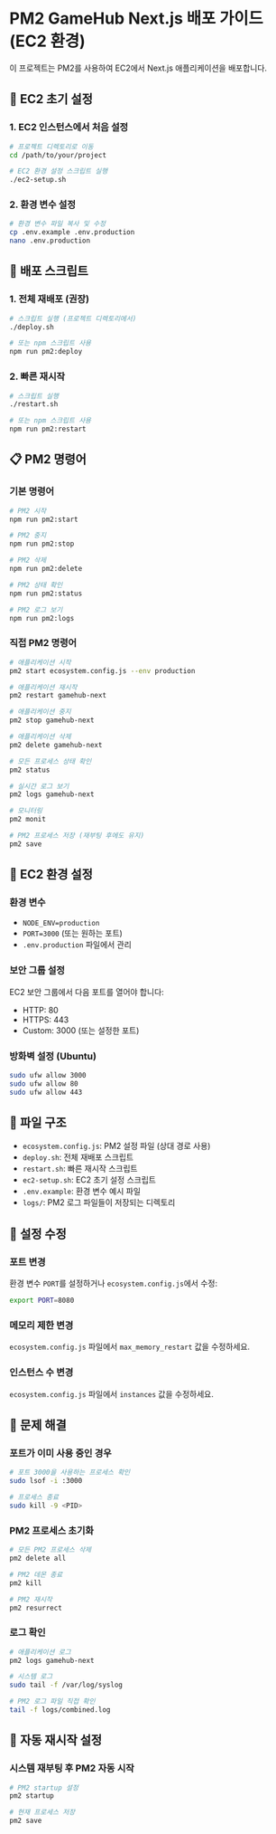 # PM2 GameHub Next.js 배포 가이드 (EC2 환경)

이 프로젝트는 PM2를 사용하여 EC2에서 Next.js 애플리케이션을 배포합니다.

## 🚀 EC2 초기 설정

### 1. EC2 인스턴스에서 처음 설정
```bash
# 프로젝트 디렉토리로 이동
cd /path/to/your/project

# EC2 환경 설정 스크립트 실행
./ec2-setup.sh
```

### 2. 환경 변수 설정
```bash
# 환경 변수 파일 복사 및 수정
cp .env.example .env.production
nano .env.production
```

## 🚀 배포 스크립트

### 1. 전체 재배포 (권장)
```bash
# 스크립트 실행 (프로젝트 디렉토리에서)
./deploy.sh

# 또는 npm 스크립트 사용
npm run pm2:deploy
```

### 2. 빠른 재시작
```bash
# 스크립트 실행
./restart.sh

# 또는 npm 스크립트 사용
npm run pm2:restart
```

## 📋 PM2 명령어

### 기본 명령어
```bash
# PM2 시작
npm run pm2:start

# PM2 중지
npm run pm2:stop

# PM2 삭제
npm run pm2:delete

# PM2 상태 확인
npm run pm2:status

# PM2 로그 보기
npm run pm2:logs
```

### 직접 PM2 명령어
```bash
# 애플리케이션 시작
pm2 start ecosystem.config.js --env production

# 애플리케이션 재시작
pm2 restart gamehub-next

# 애플리케이션 중지
pm2 stop gamehub-next

# 애플리케이션 삭제
pm2 delete gamehub-next

# 모든 프로세스 상태 확인
pm2 status

# 실시간 로그 보기
pm2 logs gamehub-next

# 모니터링
pm2 monit

# PM2 프로세스 저장 (재부팅 후에도 유지)
pm2 save
```

## 🔧 EC2 환경 설정

### 환경 변수
- `NODE_ENV=production`
- `PORT=3000` (또는 원하는 포트)
- `.env.production` 파일에서 관리

### 보안 그룹 설정
EC2 보안 그룹에서 다음 포트를 열어야 합니다:
- HTTP: 80
- HTTPS: 443
- Custom: 3000 (또는 설정한 포트)

### 방화벽 설정 (Ubuntu)
```bash
sudo ufw allow 3000
sudo ufw allow 80
sudo ufw allow 443
```

## 📁 파일 구조

- `ecosystem.config.js`: PM2 설정 파일 (상대 경로 사용)
- `deploy.sh`: 전체 재배포 스크립트
- `restart.sh`: 빠른 재시작 스크립트
- `ec2-setup.sh`: EC2 초기 설정 스크립트
- `.env.example`: 환경 변수 예시 파일
- `logs/`: PM2 로그 파일들이 저장되는 디렉토리

## 🔧 설정 수정

### 포트 변경
환경 변수 `PORT`를 설정하거나 `ecosystem.config.js`에서 수정:
```bash
export PORT=8080
```

### 메모리 제한 변경
`ecosystem.config.js` 파일에서 `max_memory_restart` 값을 수정하세요.

### 인스턴스 수 변경
`ecosystem.config.js` 파일에서 `instances` 값을 수정하세요.

## 🐛 문제 해결

### 포트가 이미 사용 중인 경우
```bash
# 포트 3000을 사용하는 프로세스 확인
sudo lsof -i :3000

# 프로세스 종료
sudo kill -9 <PID>
```

### PM2 프로세스 초기화
```bash
# 모든 PM2 프로세스 삭제
pm2 delete all

# PM2 데몬 종료
pm2 kill

# PM2 재시작
pm2 resurrect
```

### 로그 확인
```bash
# 애플리케이션 로그
pm2 logs gamehub-next

# 시스템 로그
sudo tail -f /var/log/syslog

# PM2 로그 파일 직접 확인
tail -f logs/combined.log
```

## 🔄 자동 재시작 설정

### 시스템 재부팅 후 PM2 자동 시작
```bash
# PM2 startup 설정
pm2 startup

# 현재 프로세스 저장
pm2 save
```
